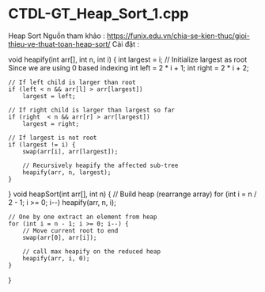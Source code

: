 # CTDL-GT_Heap_Sort_1.cpp
Heap Sort
Nguồn tham khảo : https://funix.edu.vn/chia-se-kien-thuc/gioi-thieu-ve-thuat-toan-heap-sort/
Cài đặt : 

void heapify(int arr[], int n, int i)
{
    int largest = i; // Initialize largest as root Since we are using 0 based indexing
    int left = 2 * i + 1;
    int right = 2 * i + 2; 
 
    // If left child is larger than root
    if (left < n && arr[l] > arr[largest])
        largest = left;
 
    // If right child is larger than largest so far
    if (right  < n && arr[r] > arr[largest])
        largest = right;
 
    // If largest is not root
    if (largest != i) {
        swap(arr[i], arr[largest]);
 
        // Recursively heapify the affected sub-tree
        heapify(arr, n, largest);
    }
}
void heapSort(int arr[], int n)
{
    // Build heap (rearrange array)
    for (int i = n / 2 - 1; i >= 0; i--)
        heapify(arr, n, i);
 
    // One by one extract an element from heap
    for (int i = n - 1; i >= 0; i--) {
        // Move current root to end
        swap(arr[0], arr[i]);
 
        // call max heapify on the reduced heap
        heapify(arr, i, 0);
    }
}
